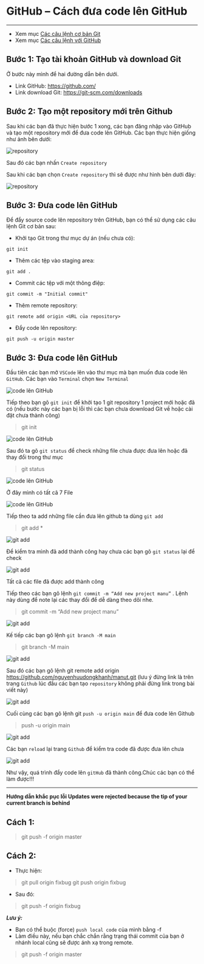# GitHub – Cách đưa code lên GitHub

---
- Xem mục [Các câu lệnh cơ bản Git](./git-commands.md)
- Xem mục [Các câu lệnh với GitHub](./git-commands2.md)

## Bước 1: Tạo tài khoản GitHub và download Git

Ở bước này mình để hai đường dẫn bên dưới.

- Link GitHub: https://github.com/
- Link download Git: https://git-scm.com/downloads

## Bước 2: Tạo một repository mới trên Github

Sau khi các bạn đã thực hiện bước 1 xong, các bạn đăng nhập vào GitHub và tạo một repository mới để đưa code lên GitHub. Các bạn thực hiện giống như ảnh bên dưới:

![repository](./images/001.png 'repository')

Sau đó các bạn nhấn `Create repository`

Sau khi các bạn chọn `Create repository` thì sẽ được như hình bên dưới đây:

![repository](./images/002.png 'repository')

## Bước 3: Đưa code lên GitHub

Để đẩy source code lên repository trên GitHub, bạn có thể sử dụng các câu lệnh Git cơ bản sau:

- Khởi tạo Git trong thư mục dự án (nếu chưa có):
```git
git init
```

- Thêm các tệp vào staging area:
```git
git add .
```

- Commit các tệp với một thông điệp:
```git
git commit -m "Initial commit"
```

- Thêm remote repository:
```git
git remote add origin <URL của repository>
```

- Đẩy code lên repository:
```git
git push -u origin master
```

## Bước 3: Đưa code lên GitHub

Đầu tiên các bạn mở `VSCode` lên vào thư mục mà bạn muốn đưa code lên `GitHub`. Các bạn vào `Terminal` chọn `New Terminal`

![code lên GitHub](./images/003.png 'code lên GitHub')

Tiếp theo bạn gõ `git init` để khởi tạo 1 git repository 1 project mới hoặc đã có (nếu bước này các bạn bị lỗi thì các bạn chưa download Git về hoặc cài đặt chưa thành công)
> git init

![code lên GitHub](./images/004.png 'code lên GitHub')

Sau đó ta gõ `git status` để check những file chưa được đưa lên hoặc đã thay đổi trong thư mục
> git status

![code lên GitHub](./images/005.png 'code lên GitHub')

Ở đây mình có tất cã 7 File

![code lên GitHub](./images/006.png 'code lên GitHub')

Tiếp theo ta add những file cần đưa lên github ta dùng `git add`
> git add *

![git add](./images/007.png 'git add')

Để kiểm tra mình đã add thành công hay chưa các bạn gõ `git status` lại để check

![git add](./images/008.png 'git add')

Tất cã các file đã được add thành công

Tiếp theo các bạn gõ lệnh `git commit -m “Add new project manu”` . Lệnh này dùng để note lại các thay đổi để dễ dàng theo dõi nhe.
> git commit -m “Add new project manu”

![git add](./images/009.png 'git add')

Kế tiếp các bạn gõ lệnh `git branch -M main`

> git branch -M main

![git add](./images/010.png 'git add')

Sau đó các bạn gõ lệnh git remote add origin https://github.com/nguyenhuudongkhanh/manut.git (lưu ý đừng link là trên trang `Github` lúc đầu các bạn tạo `repository` không phải đừng link trong bài viết này)

![git add](./images/011.png 'git add')

Cuối cùng các bạn gõ lệnh git `push -u origin main` để đưa code lên Github

> push -u origin main

![git add](./images/012.png 'git add')

Các bạn `reload` lại trang `Github` để kiểm tra code đã được đưa lên chưa

![git add](./images/013.png 'git add')

Như vậy, quá trình đẩy code lên `gitHub` đã thành công.Chúc các bạn có thể làm được!!!

----------------------------------------------------------------


**Hướng dẫn khắc pục lỗi Updates were rejected because the tip of your current branch is behind**

## Cách 1: 
> git push -f origin master
## Cách 2:
- Thực hiện:
> git pull origin fixbug
> git push origin fixbug
- Sau đó:
> git push -f origin fixbug


**_Lưu ý:_**
- Bạn có thể buộc (force) `push local code` của mình bằng -f
- Làm điều này, nếu bạn chắc chắn rằng trạng thái commit của bạn ở nhánh local cũng sẽ được ánh xạ trong remote.
> git push -f origin master


